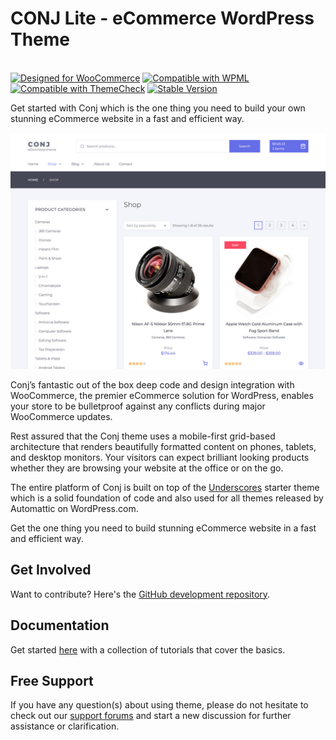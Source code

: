# CONJ Lite - eCommerce WordPress Theme
<br/>[![Designed for WooCommerce](https://img.shields.io/badge/Designed%20for-WooCommerce-9a6b95.svg)](https://www.conj.ws) [![Compatible with WPML](https://img.shields.io/badge/Compatible%20with-WPML-308fb0.svg)](https://wpml.org) [![Compatible with ThemeCheck](https://img.shields.io/badge/ThemeCheck-Passed-c4d658.svg)](http://themecheck.org/score/wordpress-theme-conj-lite.html) [![Stable Version](https://img.shields.io/badge/Stable%20version-1.0.0-8a91ff.svg)](https://wp.me/p8930x-8q)

Get started with Conj which is the one thing you need to build your own stunning eCommerce website in a fast and efficient way.

![CONJ Lite - eCommerce WordPress Theme](screenshot.jpg)

Conj’s fantastic out of the box deep code and design integration with WooCommerce, the premier eCommerce solution for WordPress, enables your store to be bulletproof against any conflicts during major WooCommerce updates. 

Rest assured that the Conj theme uses a mobile-first grid-based architecture that renders beautifully formatted content on phones, tablets, and desktop monitors. Your visitors can expect brilliant looking products whether they are browsing your website at the office or on the go. 

The entire platform of Conj is built on top of the [Underscores](https://github.com/Automattic/_s) starter theme which is a solid foundation of code and also used for all themes released by Automattic on WordPress.com. 

Get the one thing you need to build stunning eCommerce website in a fast and efficient way.

## Get Involved

Want to contribute? Here's the [GitHub development repository](https://github.com/conjws/conj-lite "GitHub development repository").

## Documentation

Get started [here](https://www.conj.ws/?p=9) with a collection of tutorials that cover the basics.

## Free Support

If you have any question(s) about using theme, please do not hesitate to check out our [support forums](https://support.conj.ws/t/conj-lite) and start a new discussion for further assistance or clarification.

